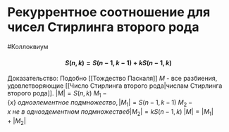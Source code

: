 # Рекуррентное соотношение для чисел Cтирлинга второго рода
#Коллоквиум 
#### $$ S(n,k) = S(n-1, k-1) + kS(n-1,k)$$
 Доказательство:
 Подобно [[Тождество Паскаля]]
 $M$ - все разбиения, удовлетворяющие [[Число Стирлинга второго рода|числам Стирлинга второго рода]].
 $|M| = S(n,k)$
 $M_1 - \{x\}\ одноэлементное\ подмножество, |M_1| = S(n-1,k-1)$
 $M_2 - x\ не\ в\ одноэдементном\ подмножествеб |M_2| = kS(n-1, k)$
 $|M| = |M_1|+|M_2|$